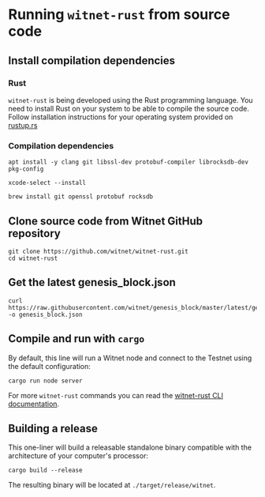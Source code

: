 # Running `witnet-rust` from source code

## Install compilation dependencies

### Rust 

`witnet-rust` is being developed using the Rust programming language.
You need to install Rust on your system to be able to compile the source code.
Follow installation instructions for your operating system provided on [rustup.rs][rustup]

### Compilation dependencies

```console tab="GNU/Linux (apt)"
apt install -y clang git libssl-dev protobuf-compiler librocksdb-dev pkg-config
```

```console tab="macOS"
xcode-select --install

brew install git openssl protobuf rocksdb
```

## Clone source code from Witnet GitHub repository

```console tab="HTTPS"
git clone https://github.com/witnet/witnet-rust.git
cd witnet-rust
```

## Get the latest genesis_block.json

```console
curl https://raw.githubusercontent.com/witnet/genesis_block/master/latest/genesis_block.json -o genesis_block.json
```

## Compile and run with `cargo`

By default, this line will run a Witnet node and connect to the Testnet using the default configuration:

```console
cargo run node server
```

For more `witnet-rust` commands you can read the [witnet-rust CLI documentation][CLI].

## Building a release

This one-liner will build a releasable standalone binary compatible with the architecture of your computer's processor:

```console
cargo build --release
```

The resulting binary will be located at `./target/release/witnet`.

[rustup]: https://rustup.rs/
[CLI]: /node-operators/cli
